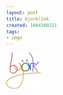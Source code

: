 ```yaml
---
layout: post
title: bjorklink
created: 1084360221
tags:
- imgn
---
```


<img src="/image/images/bjorklink-598.jpg"/>

